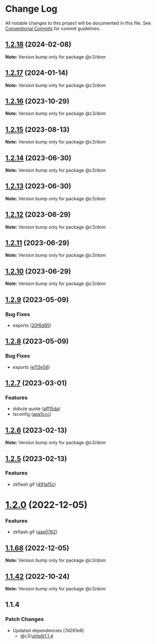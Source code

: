 # Change Log

All notable changes to this project will be documented in this file. See [Conventional Commits](https://conventionalcommits.org) for commit guidelines.

## [1.2.18](https://github.com/che3vinci/c3/compare/@c3/dom@1.2.17...@c3/dom@1.2.18) (2024-02-08)

**Note:** Version bump only for package @c3/dom

## [1.2.17](https://github.com/che3vinci/c3/compare/@c3/dom@1.2.16...@c3/dom@1.2.17) (2024-01-14)

**Note:** Version bump only for package @c3/dom

## [1.2.16](https://github.com/che3vinci/c3/compare/@c3/dom@1.2.15...@c3/dom@1.2.16) (2023-10-29)

**Note:** Version bump only for package @c3/dom

## [1.2.15](https://github.com/che3vinci/c3/compare/@c3/dom@1.2.14...@c3/dom@1.2.15) (2023-08-13)

**Note:** Version bump only for package @c3/dom

## [1.2.14](https://github.com/che3vinci/c3/compare/@c3/dom@1.2.13...@c3/dom@1.2.14) (2023-06-30)

**Note:** Version bump only for package @c3/dom

## [1.2.13](https://github.com/che3vinci/c3/compare/@c3/dom@1.2.12...@c3/dom@1.2.13) (2023-06-30)

**Note:** Version bump only for package @c3/dom

## [1.2.12](https://github.com/che3vinci/c3/compare/@c3/dom@1.2.10...@c3/dom@1.2.12) (2023-06-29)

**Note:** Version bump only for package @c3/dom

## [1.2.11](https://github.com/che3vinci/c3/compare/@c3/dom@1.2.10...@c3/dom@1.2.11) (2023-06-29)

**Note:** Version bump only for package @c3/dom

## [1.2.10](https://github.com/che3vinci/c3/compare/@c3/dom@1.2.9...@c3/dom@1.2.10) (2023-06-29)

**Note:** Version bump only for package @c3/dom

## [1.2.9](https://github.com/che3vinci/c3/compare/@c3/dom@1.2.8...@c3/dom@1.2.9) (2023-05-09)

### Bug Fixes

- exports ([20f6d95](https://github.com/che3vinci/c3/commit/20f6d95b2abde328befe989e49dc2889a2a8c2bf))

## [1.2.8](https://github.com/che3vinci/c3/compare/@c3/dom@1.2.7...@c3/dom@1.2.8) (2023-05-09)

### Bug Fixes

- exports ([e113e56](https://github.com/che3vinci/c3/commit/e113e56172b939439d4e073ae7e103bb1fa155d2))

## [1.2.7](https://github.com/che3vinci/c3/compare/@c3/dom@1.2.6...@c3/dom@1.2.7) (2023-03-01)

### Features

- dobule quote ([aff15da](https://github.com/che3vinci/c3/commit/aff15dae3f43ca86185abd8ec257aef68cf8d41b))
- tsconfig ([aea1ccc](https://github.com/che3vinci/c3/commit/aea1ccc7d62652a10355425b024c4953ece0a95a))

## [1.2.6](https://github.com/che3vinci/c3/compare/@c3/dom@1.2.5...@c3/dom@1.2.6) (2023-02-13)

**Note:** Version bump only for package @c3/dom

## [1.2.5](https://github.com/che3vinci/c3/compare/@c3/dom@1.2.0...@c3/dom@1.2.5) (2023-02-13)

### Features

- zkflash gif ([491af5c](https://github.com/che3vinci/c3/commit/491af5c86e204eb64d62d5ff2b509e0b0e6f4484))

# [1.2.0](https://github.com/che3vinci/c3/compare/@c3/dom@1.1.67...@c3/dom@1.2.0) (2022-12-05)

### Features

- zkflash gif ([aae0762](https://github.com/che3vinci/c3/commit/aae0762161753d645be1458e8f0ace77cdbbb504))

## [1.1.68](https://github.com/che3vinci/c3/compare/@c3/dom@1.1.67...@c3/dom@1.1.68) (2022-12-05)

**Note:** Version bump only for package @c3/dom

## [1.1.42](https://github.com/che3vinci/c3/compare/@c3/dom@1.1.41...@c3/dom@1.1.42) (2022-10-24)

**Note:** Version bump only for package @c3/dom

## 1.1.4

### Patch Changes

- Updated dependencies [7d261e6]
  - @c3/utils@1.1.4
